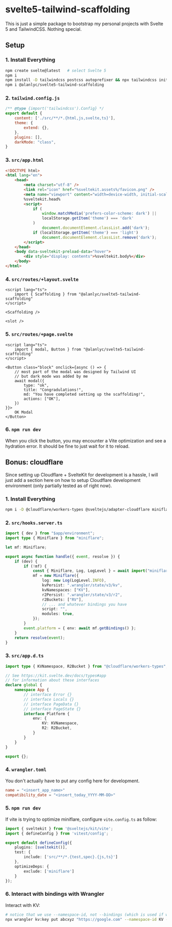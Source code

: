 # svelte5-tailwind-scaffolding

This is just a simple package to bootstrap my personal projects with Svelte 5 and TailwindCSS. Nothing special.

## Setup
### 1. Install Everything
```bash
npm create svelte@latest   # select Svelte 5
npm i
npm install -D tailwindcss postcss autoprefixer && npx tailwindcss init -p
npm i @alanlyc/svelte5-tailwind-scaffolding
```
### 2. `tailwind.config.js`
```js
/** @type {import('tailwindcss').Config} */
export default {
	content: ['./src/**/*.{html,js,svelte,ts}'],
	theme: {
		extend: {},
	},
	plugins: [],
	darkMode: "class",
}
```
### 3. `src/app.html`
```html
<!DOCTYPE html>
<html lang="en">
	<head>
		<meta charset="utf-8" />
		<link rel="icon" href="%sveltekit.assets%/favicon.png" />
		<meta name="viewport" content="width=device-width, initial-scale=1" />
		%sveltekit.head%
		<script>
			if (
				window.matchMedia('prefers-color-scheme: dark') ||
				localStorage.getItem('theme') === 'dark'
			)
				document.documentElement.classList.add('dark');
			if (localStorage.getItem('theme') === 'light')
				document.documentElement.classList.remove('dark');
		</script>
	</head>
	<body data-sveltekit-preload-data="hover">
		<div style="display: contents">%sveltekit.body%</div>
	</body>
</html>
```
### 4. `src/routes/+layout.svelte`
```svelte
<script lang="ts">
	import { Scaffolding } from "@alanlyc/svelte5-tailwind-scaffolding"
</script>

<Scaffolding />

<slot />
```
### 5. `src/routes/+page.svelte`
```svelte
<script lang="ts">
	import { modal, Button } from "@alanlyc/svelte5-tailwind-scaffolding"
</script>

<Button class="block" onclick={async () => {
	// most part of the modal was designed by Tailwind UI
	// but dark mode was added by me
	await modal({
		type: "ok",
		title: "Congradulations!",
		md: "You have completed setting up the scaffolding!",
		actions: ["OK"],
	})
}}>
	OK Modal
</Button>
```
### 6. `npm run dev`
When you click the button, you may encounter a Vite optimization and see a hydration error. It should be fine to just wait for it to reload.

## Bonus: cloudflare
Since setting up Cloudflare + SvelteKit for development is a hassle, I will just add a section here on how to setup Cloudflare development environment (only partially tested as of right now).

### 1. Install Everything
```bash
npm i -D @cloudflare/workers-types @sveltejs/adapter-cloudflare miniflare
```
### 2. `src/hooks.server.ts`
```ts
import { dev } from "$app/environment";
import type { Miniflare } from "miniflare";

let mf: Miniflare;

export async function handle({ event, resolve }) {
	if (dev) {
		if (!mf) {
			const { Miniflare, Log, LogLevel } = await import("miniflare");
			mf = new Miniflare({
				log: new Log(LogLevel.INFO),
				kvPersist: ".wrangler/state/v3/kv",
				kvNamespaces: ["KV"],
				r2Persist: ".wrangler/state/v3/r2",
				r2Buckets: ["RV"],
				// ... and whatever bindings you have
				script: "",
				modules: true,
			});
		}
		event.platform = { env: await mf.getBindings() };
	}
	return resolve(event);
}
```
### 3. `src/app.d.ts`
```ts
import type { KVNamespace, R2Bucket } from "@cloudflare/workers-types";

// See https://kit.svelte.dev/docs/types#app
// for information about these interfaces
declare global {
	namespace App {
		// interface Error {}
		// interface Locals {}
		// interface PageData {}
		// interface PageState {}
		interface Platform {
			env: {
				KV: KVNamespace,
				R2: R2Bucket,
			}
		}
	}
}

export {};
```
### 4. `wrangler.toml`
You don't actually have to put any config here for development.
```toml
name = "<insert_app_name>"
compatibility_date = "<insert_today_YYYY-MM-DD>"
```
### 5. `npm run dev`
If vite is trying to optimize miniflare, configure `vite.config.ts` as follow:
```ts
import { sveltekit } from '@sveltejs/kit/vite';
import { defineConfig } from 'vitest/config';

export default defineConfig({
	plugins: [sveltekit()],
	test: {
		include: ['src/**/*.{test,spec}.{js,ts}']
	},
	optimizeDeps: {
		exclude: ['miniflare']
	}
});
```
### 6. Interact with bindings with Wrangler
Interact with KV:
```bash
# notice that we use --namespace-id, not --bindings (which is used if we actually use wrangler.toml)
npx wrangler kv:key put abcxyz "https://google.com" --namespace-id KV --local
```